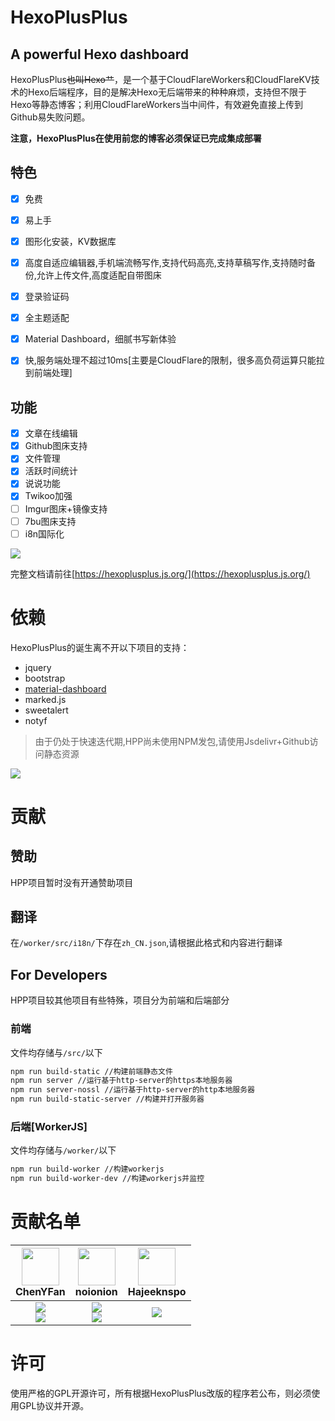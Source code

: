 # HexoPlusPlus
## A powerful Hexo dashboard

HexoPlusPlus~~也叫Hexo艹~~，是一个基于CloudFlareWorkers和CloudFlareKV技术的Hexo后端程序，目的是解决Hexo无后端带来的种种麻烦，支持但不限于Hexo等静态博客；利用CloudFlareWorkers当中间件，有效避免直接上传到Github易失败问题。

**注意，HexoPlusPlus在使用前您的博客必须保证已完成集成部署**

## 特色

- [x] 免费
- [x] 易上手
- [x] 图形化安装，KV数据库
- [x] 高度自适应编辑器,手机端流畅写作,支持代码高亮,支持草稿写作,支持随时备份,允许上传文件,高度适配自带图床
- [x] 登录验证码
- [x] 全主题适配
- [x] Material Dashboard，细腻书写新体验
- [x] 快,服务端处理不超过10ms[主要是CloudFlare的限制，很多高负荷运算只能拉到前端处理]


## 功能
- [x] 文章在线编辑
- [x] Github图床支持
- [x] 文件管理
- [x] 活跃时间统计
- [x] 说说功能
- [x] Twikoo加强
- [ ] Imgur图床+镜像支持
- [ ] 7bu图床支持
- [ ] i8n国际化

![](https://cdn.jsdelivr.net/gh/HexoPlusPlus/CDN@master/doc_img/b_1.png)

完整文档请前往[https://hexoplusplus.js.org/](https://hexoplusplus.js.org/)

# 依赖

HexoPlusPlus的诞生离不开以下项目的支持：

- jquery
- bootstrap
- [material-dashboard](https://github.com/creativetimofficial/material-dashboard)
- marked.js
- sweetalert
- notyf


> 由于仍处于快速迭代期,HPP尚未使用NPM发包,请使用Jsdelivr+Github访问静态资源

![](https://starchart.cc/HexoPlusPlus/HexoPlusPlus.svg)


# 贡献

## 赞助

HPP项目暂时没有开通赞助项目

## 翻译

在`/worker/src/i18n/`下存在`zh_CN.json`,请根据此格式和内容进行翻译

## For Developers

HPP项目较其他项目有些特殊，项目分为前端和后端部分

### 前端

文件均存储与`/src/`以下

```sh
npm run build-static //构建前端静态文件
npm run server //运行基于http-server的https本地服务器
npm run server-nossl //运行基于http-server的http本地服务器
npm run build-static-server //构建并打开服务器
```

### 后端[WorkerJS]

文件均存储与`/worker/`以下

```sh
npm run build-worker //构建workerjs
npm run build-worker-dev //构建workerjs并监控
```

# 贡献名单

| <img src="https://avatars.githubusercontent.com/u/53730587?s=460&u=0c56dc9cd4eef4a3afc3f911915f234742baebf7&v=4" width="60px"></br> ChenYFan | <img src="https://avatars.githubusercontent.com/u/72645310?s=460&u=c95ac0a574648a9389a60ce2ff341a8004f49f20&v=4" width="60px"></br> noionion | <img src="https://avatars.githubusercontent.com/u/64446074?v=4&s=460" width="60px"></br> Hajeeknspo |
| :---: | :---: | :---: |
| ![](https://shields.io/badge/Coding-green?logo=visual-studio-code&style=for-the-badge)<br>![](https://shields.io/badge/BugTester-yellow?logo=open-bug-bounty&style=for-the-badge) | ![](https://shields.io/badge/BugTester-yellow?logo=open-bug-bounty&style=for-the-badge)<br>![](https://shields.io/badge/CSSCoder-orange?logo=css3&style=for-the-badge) | ![](https://shields.io/badge/Translater-white?logo=google-translate&style=for-the-badge) |


# 许可

使用严格的GPL开源许可，所有根据HexoPlusPlus改版的程序若公布，则必须使用GPL协议并开源。
